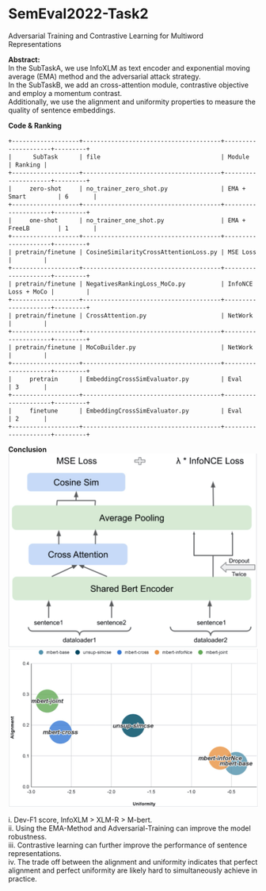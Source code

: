 # SemEval2022-Task2
Adversarial Training and Contrastive Learning for Multiword Representations  
  
**Abstract:**      
In the SubTaskA, we use InfoXLM as text encoder and exponential moving average (EMA) method and the adversarial attack strategy.    
In the SubTaskB, we add an cross-attention module, contrastive objective and employ a momentum contrast.    
Additionally, we use the alignment and uniformity properties to measure the quality of sentence embeddings.    
  
**Code & Ranking**   
```
+-------------------+---------------------------------------+---------------------+---------+
|      SubTask      | file                                  | Module              | Ranking |
+-------------------+---------------------------------------+---------------------+---------+
|     zero-shot     | no_trainer_zero_shot.py               | EMA + Smart         | 6       |
+-------------------+---------------------------------------+---------------------+---------+
|     one-shot      | no_trainer_one_shot.py                | EMA + FreeLB        | 1       |
+-------------------+---------------------------------------+---------------------+---------+
| pretrain/finetune | CosineSimilarityCrossAttentionLoss.py | MSE Loss            |         |
+-------------------+---------------------------------------+---------------------+---------+
| pretrain/finetune | NegativesRankingLoss_MoCo.py          | InfoNCE Loss + MoCo |         |
+-------------------+---------------------------------------+---------------------+---------+
| pretrain/finetune | CrossAttention.py                     | NetWork             |         | 
+-------------------+---------------------------------------+---------------------+---------+
| pretrain/finetune | MoCoBuilder.py                        | NetWork             |         |
+-------------------+---------------------------------------+---------------------+---------+
|     pretrain      | EmbeddingCrossSimEvaluator.py         | Eval                | 3       |
+-------------------+---------------------------------------+---------------------+---------+
|     finetune      | EmbeddingCrossSimEvaluator.py         | Eval                | 2       |
+-------------------+---------------------------------------+---------------------+---------+
```

**Conclusion**  
![](./paper/model.jpg)
![](./paper/AandU.jpg) 

i. Dev-F1 score, InfoXLM > XLM-R > M-bert.       
ii. Using the EMA-Method and Adversarial-Training can improve the model robustness.    
iii. Contrastive learning can further improve the performance of sentence representations.   
iv. The trade off between the alignment and uniformity indicates that perfect alignment and perfect uniformity are likely hard to simultaneously achieve in practice.  